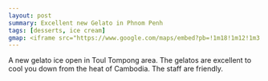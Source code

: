 ```yaml
---
layout: post
summary: Excellent new Gelato in Phnom Penh
tags: [desserts, ice cream]
gmap: <iframe src="https://www.google.com/maps/embed?pb=!1m18!1m12!1m3!1d3909.165991113533!2d104.91494101234103!3d11.53994774459584!2m3!1f0!2f0!3f0!3m2!1i1024!2i768!4f13.1!3m3!1m2!1s0x31095118a4d081bd%3A0x5859f1cd14ca8db6!2sGelato%20Factory!5e0!3m2!1sen!2skh!4v1720426631119!5m2!1sen!2skh" width="600" height="450" style="border:0;" allowfullscreen="" loading="lazy" referrerpolicy="no-referrer-when-downgrade"></iframe>
---
```


A new gelato ice open in Toul Tompong area. The gelatos are excellent to cool you down from the heat of Cambodia. The staff are friendly.
